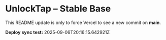 # UnlockTap – Stable Base

This README update is only to force Vercel to see a new commit on **main**.

**Deploy sync test:** 2025-09-06T20:16:15.642921Z

